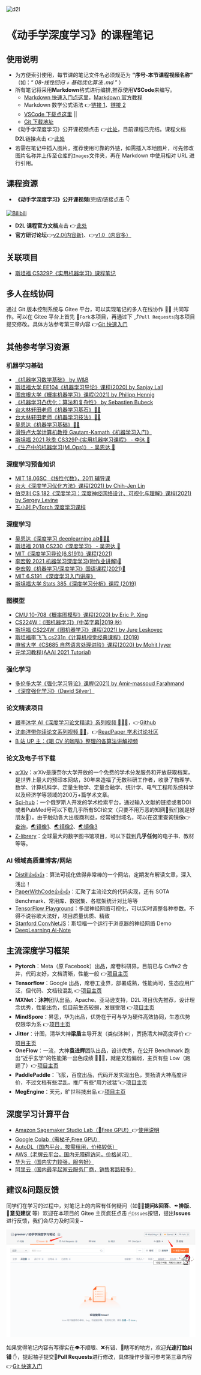 ![d2l](https://zh-v2.d2l.ai/_static/logo-with-text.png)

# 《动手学深度学习》的课程笔记

## 使用说明

- 为方便索引使用，每节课的笔记文件名必须规范为 **“序号-本节课程视频名称”** （如：“ _08-线性回归 + 基础优化算法 .md_ ” ）
- 所有笔记将采用**Markdown**格式进行编排,推荐使用**VSCode**来编写。
  - [Markdown 快速入门点这里](02-Markdown快速入门.md)，[Markdown 官方教程](https://markdown.com.cn/)
  - Markdown 数学公式语法 👉[链接 1](https://blog.csdn.net/weixin_42782150/article/details/104878759)、[链接 2](https://blog.csdn.net/dss_dssssd/article/details/82692894)
  - [VSCode 下载点这里](https://code.visualstudio.com/) ||
  - [Git 下载地址](https://npm.taobao.org/mirrors/git-for-windows/v2.31.1.windows.1/Git-2.31.1-32-bit.exe)
- 《动手学深度学习》公开课视频点击 👉[此处](https://space.bilibili.com/1567748478/channel/seriesdetail?sid=358497)，目前课程已完结。课程文档**D2L**链接点击 👉[此处](https://zh-v2.d2l.ai/)
- 若需在笔记中插入图片，推荐使用可靠的外链，如需插入本地图片，可先修改图片名称并上传至仓库的`Images`文件夹，再在 Markdown 中使用相对 URL 进行引用。

## 课程资源

- **《动手学深度学习》公开课视频**(完结)链接点击 👇

[![Bilibili](https://i1.hdslb.com/bfs/archive/004a1a79807c789b18e9d402c999cade6a501e29.jpg@640w_400h_100Q_1c.webp)](https://space.bilibili.com/1567748478/channel/seriesdetail?sid=358496)

- **D2L 课程官方文档**点击 👉[此处](https://zh-v2.d2l.ai/)
- **官方研讨论坛**👉[v2.0(内容新)](https://discuss.d2l.ai/)、👉[v1.0（内容多）](https://discuss.gluon.ai/)

## 关联项目

- [斯坦福 CS329P《实用机器学习》课程笔记](https://gitee.com/greener/cs329p-note)

## 多人在线协同

通过 Git 版本控制系统与 Gitee 平台，可以实现笔记的多人在线协作 🤹‍♀️ 共同写作。可以在 Gitee 平台上首先 🧬`Fork`本项目，再通过下 ⤴`Pull Requests`向本项目提交修改。具体方法参考第三章内容 👉[Git 快速入门](03-Git快速入门.md)

## 其他参考学习资源

### 机器学习基础

- [《机器学习数学基础》 by W&B](https://www.bilibili.com/video/BV1z64y1k7i5)
- [斯坦福大学 EE104《机器学习导论》课程(2020) by Sanjay Lall](https://www.bilibili.com/video/BV17A411N7pQ)
- [图宾根大学《概率机器学习》课程(2021) by Philipp Hennig](https://www.bilibili.com/video/BV1KA411V7Sd)
- [《机器学习凸优化：算法和复杂性》 by Sebastien Bubeck](https://www.bilibili.com/video/BV1Vt411T7mK)
- [台大林轩田老师《机器学习基石》🙌🙌](https://www.bilibili.com/video/BV1Cx411i7op)
- [台大林轩田老师《机器学习技法》🙌🙌](https://www.bilibili.com/video/BV1ix411i7yp)
- [吴恩达《机器学习基础》🙌🙌](https://www.bilibili.com/video/BV164411b7dx/)
- [滑铁卢大学计算机教授 Gautam-Kamath《机器学习入门》](https://www.bilibili.com/video/BV1pS4y1j7Jw)
- [斯坦福 2021 秋季 CS329P·《实用机器学习课程》 - 李沐 🙌](https://space.bilibili.com/1567748478/channel/collectiondetail?sid=28144)
- [《生产中的机器学习(MLOps)》 - 吴恩达 🙌](https://www.bilibili.com/video/BV1ji4y197pv)

### 深度学习预备知识

- [MIT 18.06SC 《线性代数》，2011 辅导课](https://www.bilibili.com/video/BV18W411v77N?p=5)
- [台大《深度学习优化方法》课程(2021) by Chih-Jen Lin](https://www.bilibili.com/video/BV1CB4y1F7kM?p=2)
- [伯克利 CS 182《深度学习：深度神经网络设计、可视化与理解》课程(2021) by Sergey Levine](https://www.bilibili.com/video/BV1PK4y1U751)
- [五小时 PyTorch 深度学习课程](https://www.bilibili.com/video/BV1MU4y1p74U)

### 深度学习

- [吴恩达《深度学习 deeplearning.ai》🙌🙌🙌](https://www.bilibili.com/video/BV1FT4y1E74V)
- [斯坦福 2018 CS230《深度学习》 - 吴恩达 🙌](https://www.bilibili.com/video/BV1p7411Y7M8)
- [MIT《深度学习导论(6.S191)》课程(2021)](https://www.bilibili.com/video/BV1jo4y1d7R6)
- [李宏毅 2021 机器学习深度学习(附作业讲解)🙌](https://www.bilibili.com/video/BV1zA411K7en)
- [李宏毅《机器学习/深度学习》国语课程(2021)🙌](https://www.bilibili.com/video/BV11K4y1S7AD)
- [MIT 6.S191 《深度学习入门讲座》](https://www.bilibili.com/video/BV115411H7br)
- [斯坦福大学 Stats 385《深度学习分析》课程 (2019)](https://www.bilibili.com/video/BV1Ji4y1P78t)

### 图模型

- [CMU 10-708《概率图模型》课程(2020) by Eric P. Xing](https://www.bilibili.com/video/BV1tX4y1371G)
- [CS224W：《图机器学习》(中英字幕|2019 秋)](https://www.bilibili.com/video/BV1Vg4y1z7Nf)
- [斯坦福 CS224W《图机器学习》课程(2021) by Jure Leskovec](https://www.bilibili.com/video/BV1RZ4y1c7Co)
- [斯坦福李飞飞 cs231n《计算机视觉经典课程》(2019)](https://www.bilibili.com/video/BV1TJ411d7b7)
- [麻省大学《CS685 自然语言处理进阶》课程(2020) by Mohit Iyyer](https://www.bilibili.com/video/BV1HB4y1A7wu)
- [元学习教程(AAAI 2021 Tutorial)](https://www.bilibili.com/video/BV1ey4y1n7Y8)

### 强化学习

- [多伦多大学《强化学习导论》课程(2021) by Amir-massoud Farahmand](https://www.bilibili.com/video/BV1dA411N7E1)
- [《深度强化学习》（David Silver）](https://www.bilibili.com/video/BV1x54y1W7k7)

### 论文精读项目

- [跟李沐学 AI《深度学习论文精读》系列视频 🙌🙌🙌](https://space.bilibili.com/1567748478/channel/collectiondetail?sid=32744)，👉[Github](https://github.com/mli/paper-reading)
- [沈向洋带你读论文系列视频 🙌🙌](https://space.bilibili.com/1706874133/video)，👉[ReadPaper 学术讨论社区](https://readpaper.com/)
- [B 站 UP 主：《喝 CV 的咖啡》整理的各算法讲解视频](https://space.bilibili.com/430141951/video)

### 论文及电子书下载

- [arXiv](https://arxiv.org/)：arXiv是康奈尔大学开放的一个免费的学术分发服务和开放获取档案，是世界上最大的预印本网站，30年来造福了无数科研工作者，收录了物理学、数学、计算机科学、定量生物学、定量金融学、统计学、电气工程和系统科学以及经济学等领域的200万+篇学术文章。
- [Sci-hub](https://sci-hub.ru/)：一个俄罗斯人开发的学术检索平台，通过输入文献的链接或者DOI或者PubMed号可以下载几乎所有SCI论文（只要不用万恶的知网👿我们就是好朋友👋）。由于触动各大出版商利益，经常被封域名，可以在这里查询镜像👉[查询](https://ifish.fun/paper/scihub)，[🌏镜像1](https://sci-hub.st/)、[🌏镜像2](https://sci-hub.ru/)、[🌏镜像3](https://sci-hub.et-fine.com/)
- [Z-librery](https://zh.bg1lib.org/)：全球最大的数字图书馆项目，可以下载到**几乎任何**的电子书、教材等等。

### AI 领域高质量博客/网站

- [Distill👍👍👍](https://distill.pub/)：算法可视化做得非常棒的一个网站，定期发布解读文章，深入浅出！
- [PaperWithCode👍👍👍](https://paperswithcode.com/)：汇聚了主流论文的代码实现，还有 SOTA Benchmark、常用库、数据集、各框架统计对比等等
- [TensorFlow Playground](http://playground.tensorflow.org/)：多层神经网络可视化，可以实时调整各种参数。不得不说谷歌大法好，项目质量优质、精致
- [Stanford ConvNetJS](https://cs.stanford.edu/people/karpathy/convnetjs/)：斯坦福一个运行于浏览器的神经网络 Demo
- [DeepLearning Ai-Note](https://www.deeplearning.ai/ai-notes/)

## 主流深度学习框架

- **Pytorch**：Meta（原 Facebook）出品，席卷科研界，目前已与 Caffe2 合并，代码友好，文档清晰，性能一般 👉[项目主页](https://pytorch.org)
- **Tensorflow**：Google 出品，席卷工业界，部署成熟，性能尚可，生态应用广泛，但代码、文档较混乱 👉[项目主页](https://tensorflow.google.cn/)
- **MXNet**：**沐神**团队出品，Apache、亚马逊支持，D2L 项目优先推荐，设计理念优秀，性能出色，但目前生态较弱，发展受限 👉[项目主页](https://mxnet.incubator.apache.org/)
- **MindSpore**：昇思，华为出品，优势在于可与华为硬件高效协同，生态优势仅限华为系 👉[项目主页](https://www.mindspore.cn/)
- **Jittor**：计图，清华大神**梁盾**主导开发（类似沐神），贾扬清大神高度评价 👉[项目主页](https://cg.cs.tsinghua.edu.cn/jittor/)
- **OneFlow**：一流，大神**袁进辉**团队出品，设计优秀，在公开 Benchmark 跑出“近乎玄学”的性能第一出色成绩 👏👏👏，就是文档偏弱，主页有些 Low（跑题了）👉[项目主页](http://oneflow.ai/a/chanpin/oneflow/)
- **PaddlePaddle**：飞浆，百度出品，代码开发实现出色，贾扬清大神高度评价，不过文档有些混乱，推广有些“用力过猛”👉[项目主页](https://www.paddlepaddle.org.cn/)
- **MegEngine**：天元，旷世科技出品 👉[项目主页](https://megengine.org.cn/)

## 深度学习计算平台

- [Amazon Sagemaker Studio Lab（🙌Free GPU!）](https://studiolab.sagemaker.aws/)👉[使用说明](https://zh.d2l.ai/chapter_appendix-tools-for-deep-learning/sagemaker.html)
- [Google Colab（需梯子,Free GPU）](https://colab.research.google.com/)
- [AutoDL（国内平台，按需租用，价格较低）](https://www.autodl.com/)
- [AWS（老牌云平台，国内无障碍访问，价格尚可）](https://aws.amazon.com/cn/)
- [华为云（国内实力较强，服务好）](https://www.huaweicloud.com/)
- [阿里云（国内最早起家云服务厂商，销售套路较多）](https://www.aliyun.com/)

## 建议&问题反馈

同学们在学习的过程中，对笔记上的内容有任何疑问（如🙋‍♀️**提问&回答**、✒**排版**、💬**意见建议** 等）欢迎在本项目的 Gitee 主页疯狂点击 🖱`Issues`按钮，提出**Issues**进行反馈，我们会尽力及时回复~

![create_issue](Images/create_issue.png)

如果觉得笔记内容有写得实在👁不顺眼、❌有错、💢瞎写的地方，欢迎**光速打脸纠错** ✋，提起袖子提交🔗**Pull Requests**进行修改，具体操作步骤可参考第三章内容 👉[Git 快速入门](03-Git快速入门.md)
